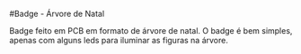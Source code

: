 #Badge - Árvore de Natal

Badge feito em PCB em formato de árvore de natal.
O badge é bem simples, apenas com alguns leds para iluminar as figuras na árvore.
